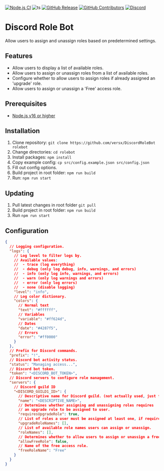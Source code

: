 [![Node.js CI](https://github.com/versx/DiscordRoleBot/actions/workflows/node.js.yml/badge.svg)](https://github.com/versx/DiscordRoleBot/actions/workflows/node.js.yml)
![ts](https://badgen.net/badge/Built%20With/TypeScript/blue)
[![GitHub Release](https://img.shields.io/github/release/versx/DiscordRoleBot.svg)](https://github.com/versx/DiscordRoleBot/releases/)
[![GitHub Contributors](https://img.shields.io/github/contributors/versx/DiscordRoleBot.svg)](https://github.com/versx/DiscordRoleBot/graphs/contributors/)
[![Discord](https://img.shields.io/discord/552003258000998401.svg?label=&logo=discord&logoColor=ffffff&color=7389D8&labelColor=6A7EC2)](https://discord.gg/zZ9h9Xa)  

# Discord Role Bot  

Allow users to assign and unassign roles based on predetermined settings.  

## Features  
- Allow users to display a list of available roles.  
- Allow users to assign or unassign roles from a list of available roles.  
- Configure whether to allow users to assign roles if already assigned an 'upgrade' role.  
- Allow users to assign or unassign a 'Free' access role.  

## Prerequisites
- [Node.js v16 or higher](https://nodejs.org/en/download)  

## Installation
1. Clone repository: `git clone https://github.com/versx/DiscordRoleBot rolebot`  
1. Change directories: `cd rolebot`  
1. Install packages: `npm install`  
1. Copy example config: `cp src/config.example.json src/config.json`  
1. Fill out config options.  
1. Build project in root folder: `npm run build`  
1. Run: `npm run start`  

## Updating  
1. Pull latest changes in root folder `git pull`  
1. Build project in root folder: `npm run build`  
1. Run `npm run start`  

## Configuration  
```json
{
  // Logging configuration.
  "logs": {
    // Log level to filter logs by.
    // Available values:
    //  - trace (log everything)
    //  - debug (only log debug, info, warnings, and errors)
    //  - info (only log info, warnings, and errors)
    //  - warn (only log warnings and errors)
    //  - error (only log errors)
    //  - none (disable logging)
    "level": "info",
    // Log color dictionary.
    "colors": {
      // Normal text
      "text": "#ffffff",
      // Variables
      "variable": "#ff624d",
      // Dates
      "date": "#4287f5",
      // Errors
      "error": "#ff0000"
    }
  },
  // Prefix for Discord commands.
  "prefix": "!",
  // Discord bot activity status.
  "status": "Managing access...",
  // Discord bot token.
  "token": "<DISCORD_BOT_TOKEN>",
  // Discord servers to configure role management.
  "servers": {
    // Discord guild ID
    "<DISCORD_GUILD1_ID>": {
      // Descriptive name for Discord guild. (not actually used, just for your reference.)
      "name": "<DESCRIPTIVE_NAME>",
      // Determines whether assigning and unassigning roles requires
      // an upgrade role to be assigned to user.
      "requiresUpgradeRole": true,
      // List of roles a user must be assigned at least one, if required.
      "upgradeRoleNames": [],
      // List of available role names users can assign or unassign.
      "roleNames": [],
      // Determines whether to allow users to assign or unassign a free access role.
      "allowFreeRole": false,
      // Name of the free access role.
      "freeRoleName": "Free"
    }
  }
}
```